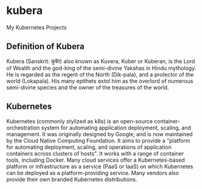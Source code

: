# kubera
My Kubernetes Projects

## Definition of Kubera
Kubera (Sanskrit: कुबेर) also known as Kuvera, Kuber or Kuberan, is the Lord of Wealth and the god-king of the semi-divine Yakshas in Hindu mythology. He is regarded as the regent of the North (Dik-pala), and a protector of the world (Lokapala). His many epithets extol him as the overlord of numerous semi-divine species and the owner of the treasures of the world.

## Kubernetes
Kubernetes (commonly stylized as k8s) is an open-source container-orchestration system for automating application deployment, scaling, and management. It was originally designed by Google, and is now maintained by the Cloud Native Computing Foundation. It aims to provide a "platform for automating deployment, scaling, and operations of application containers across clusters of hosts". It works with a range of container tools, including Docker. Many cloud services offer a Kubernetes-based platform or infrastructure as a service (PaaS or IaaS) on which Kubernetes can be deployed as a platform-providing service. Many vendors also provide their own branded Kubernetes distributions.

